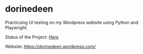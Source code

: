 # dorinedeen
Practicsing UI testing on my Wordpress website using Python and Playwright.

Status of the Project: [Here](https://github.com/users/dorine-delieuvin/projects/3)

Website: https://dorinedeen.wordpress.com/
